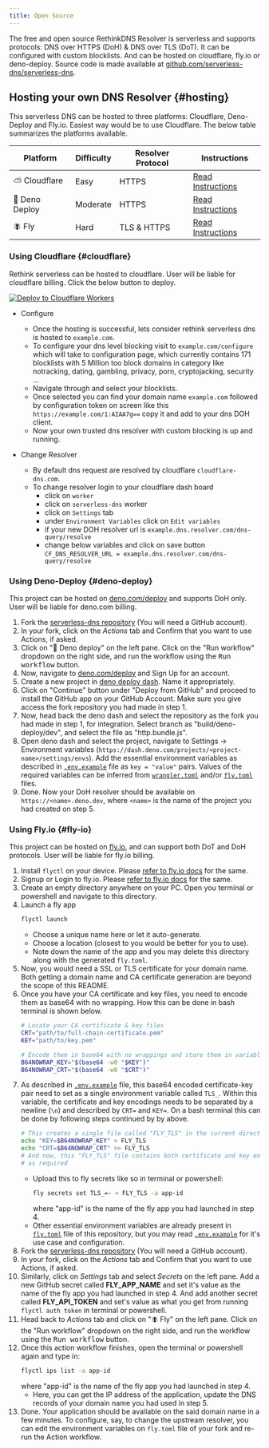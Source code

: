 ```yaml
---
title: Open Source
---
```


The free and open source RethinkDNS Resolver is serverless and supports protocols: DNS over HTTPS (DoH) & DNS over TLS (DoT). It can be configured with custom blocklists. And can be hosted on cloudflare, fly.io or deno-deploy. Source code is made available at [github.com/serverless-dns/serverless-dns](https://github.com/serverless-dns/serverless-dns).

## Hosting your own DNS Resolver {#hosting}

This serverless DNS can be hosted to three platforms: Cloudflare, Deno-Deploy and Fly.io. Easiest way would be to use Cloudflare. The below table summarizes the platforms available.

| Platform      | Difficulty | Resolver Protocol | Instructions                      |
| ------------- | ---------- | ----------------- | --------------------------------- |
| ⛅ Cloudflare  | Easy       | HTTPS             | [Read Instructions](#cloudflare)  |
| 🦕 Deno Deploy | Moderate   | HTTPS             | [Read Instructions](#deno-deploy) |
| 🪰 Fly         | Hard       | TLS & HTTPS       | [Read Instructions](#fly-io)      |

### Using Cloudflare {#cloudflare}

Rethink serverless can be hosted to cloudflare. User will be liable for cloudflare billing. Click the below button to deploy.

[![Deploy to Cloudflare Workers](https://deploy.workers.cloudflare.com/button)](https://deploy.workers.cloudflare.com/?url=https://github.com/serverless-dns/serverless-dns/)

- Configure
	- Once the hosting is successful, lets consider rethink serverless dns is hosted
		to `example.com`.
	- To configure your dns level blocking visit to `example.com/configure` which
		will take to configuration page, which currently contains 171 blocklists with
		5 Million too block domains in category like notracking, dating, gambling,
		privacy, porn, cryptojacking, security ...
	- Navigate through and select your blocklists.
	- Once selected you can find your domain name `example.com` followed by
		configuration token on screen like this `https://example.com/1:AIAA7g==` copy
		it and add to your dns DOH client.
	- Now your own trusted dns resolver with custom blocking is up and running.


- Change Resolver
	- By default dns request are resolved by cloudflare `cloudflare-dns.com`.
	- To change resolver login to your cloudflare dash board
		- click on `worker`
		- click on `serverless-dns` worker
		- click on `Settings` tab
		- under `Environment Variables` click on `Edit variables`
		- if your new DOH resolver url is `example.dns.resolver.com/dns-query/resolve`
		- change below variables and click on save button
			`CF_DNS_RESOLVER_URL = example.dns.resolver.com/dns-query/resolve`


### Using Deno-Deploy {#deno-deploy}

This project can be hosted on [deno.com/deploy](https://deno.com/deploy) and supports DoH only. User will be liable for deno.com billing.

1. Fork the [serverless-dns repository](https://github.com/serverless-dns/serverless-dns) (You will need a GitHub account).
2. In your fork, click on the _Actions_ tab and Confirm that you want to use Actions, if asked.
3. Click on "🦕 Deno deploy" on the left pane. Click on the "Run workflow" dropdown on the right side, and run the workflow using the <kbd>Run workflow</kbd> button.
4. Now, navigate to [deno.com/deploy](https://deno.com/deploy) and Sign Up for an account.
5. Create a new project in [deno deploy dash](https://dash.deno.com). Name it appropriately.
6. Click on "Continue" button under "Deploy from GitHub" and proceed to install the GitHub app on your GitHub Account. Make sure you give access the fork repository you had made in step 1.
7. Now, head back the deno dash and select the repository as the fork you had made in step 1, for integration. Select branch as "build/deno-deploy/dev", and select the file as "http.bundle.js".
8. Open deno dash and select the project, navigate to Settings -> Environment variables (`https://dash.deno.com/projects/<project-name>/settings/envs`). Add the essential environment variables as described in [`.env.example`](https://github.com/serverless-dns/serverless-dns/blob/main/.env.example) file as `key = "value"` pairs. Values of the required variables can be inferred from [`wrangler.toml`](https://github.com/serverless-dns/serverless-dns/blob/main/wrangler.toml) and/or [`fly.toml`](https://github.com/serverless-dns/serverless-dns/blob/main/fly.toml) files.
9. Done. Now your DoH resolver should be available on `https://<name>.deno.dev`, where `<name>` is the name of the project you had created on step 5.

### Using Fly.io {#fly-io}

This project can be hosted on [fly.io](https://fly.io), and can support both DoT and DoH protocols. User will be liable for fly.io billing.

1. Install `flyctl` on your device. Please [refer to fly.io docs](https://fly.io/docs/getting-started/installing-flyctl/) for the same.
2. Signup or Login to fly.io. Please [refer to fly.io docs](https://fly.io/docs/getting-started/login-to-fly/) for the same.
3. Create an empty directory anywhere on your PC. Open you terminal or powershell and navigate to this directory.
4. Launch a fly app
	```bash
	flyctl launch
	```
	- Choose a unique name here or let it auto-generate.
	- Choose a location (closest to you would be better for you to use).
	- Note down the name of the app and you may delete this directory along with the generated `fly.toml`.
5. Now, you would need a SSL or TLS certificate for your domain name. Both getting a domain name and CA certificate generation are beyond the scope of this README.
6. Once you have your CA certificate and key files, you need to encode them as base64 with no wrapping. How this can be done in bash terminal is shown below.
	```bash
	# Locate your CA certificate & key files
	CRT="path/to/full-chain-certificate.pem"
	KEY="path/to/key.pem"
	```
	```bash
	# Encode them in base64 with no wrappings and store them in variables
	B64NOWRAP_KEY="$(base64 -w0 "$KEY")"
	B64NOWRAP_CRT="$(base64 -w0 "$CRT")"
	```
7. As described in [`.env.example`](https://github.com/serverless-dns/serverless-dns/blob/main/.env.example) file, this base64 encoded certificate-key pair need to set as a single environment variable called `TLS_`. Within this variable, the certificate and key encodings needs to be separated by a newline (`\n`) and described by `CRT=` and `KEY=`. On a bash terminal this can be done by following steps continued by by above.
	```bash
	# This creates a single file called "FLY_TLS" in the current directory
	echo "KEY=$B64NOWRAP_KEY" > FLY_TLS
	echo "CRT=$B64NOWRAP_CRT" >> FLY_TLS
	# And now, this "FLY_TLS" file contains both certificate and key encoded and
	# as required
	```
	- Upload this to fly secrets like so in terminal or powershell:
		```bash
		fly secrets set TLS_=- < FLY_TLS -a app-id
		```
		where "app-id" is the name of the fly app you had launched in step 4.
	- Other essential environment variables are already present in [`fly.toml`](https://github.com/serverless-dns/serverless-dns/blob/main/fly.toml) file of this repository, but you may read [`.env.example`](https://github.com/serverless-dns/serverless-dns/blob/main/.env.example) for it's use case and configuration.
8. Fork the [serverless-dns repository](https://github.com/serverless-dns/serverless-dns) (You will need a GitHub account).
9. In your fork, click on the _Actions_ tab and Confirm that you want to use Actions, if asked.
10. Similarly, click on _Settings_ tab and select _Secrets_ on the left pane. Add a new GitHub secret called **FLY_APP_NAME** and set it's value as the name of the fly app you had launched in step 4. And add another secret called **FLY_API_TOKEN** and set's value as what you get from running `flyctl auth token` in terminal or powershell.
11. Head back to _Actions_ tab and click on "🪰 Fly" on the left pane. Click on the "Run workflow" dropdown on the right side, and run the workflow using the <kbd>Run workflow</kbd> button.
12. Once this action workflow finishes, open the terminal or powershell again and type in:
	```bash
	flyctl ips list -a app-id
	```
	where "app-id" is the name of the fly app you had launched in step 4.
	- Here, you can get the IP address of the application, update the DNS records of your domain name you had used in step 5.
13. Done. Your application should be available on the said domain name in a few minutes. To configure, say, to change the upstream resolver, you can edit the environment variables on `fly.toml` file of your fork and re-run the Action workflow.
